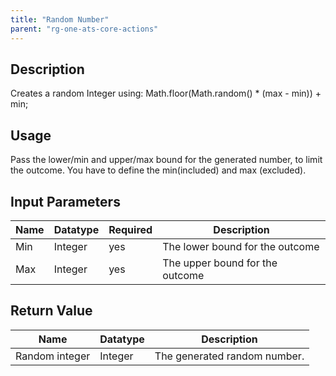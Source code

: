 ```yaml
---
title: "Random Number"
parent: "rg-one-ats-core-actions"
---
```


## Description

Creates a random Integer using:
Math.floor(Math.random() * (max - min)) + min;

## Usage

Pass the lower/min and upper/max bound for the generated number, to limit the outcome.
You have to define the min(included) and max (excluded).

## Input Parameters

Name | Datatype | Required | Description
---- | -------- | ------- |---------------
Min | Integer | yes | The lower bound for the outcome
Max | Integer | yes | The upper bound for the outcome

## Return Value

Name | Datatype | Description
---- | --------- | ---------------
Random integer | Integer | The generated random number.
